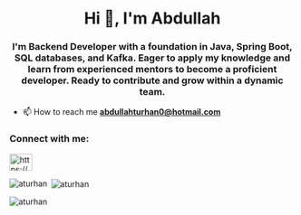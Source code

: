 <h1 align="center">Hi 👋, I'm Abdullah</h1>
<h3 align="center">I'm Backend Developer with a foundation in Java, Spring Boot, SQL databases, and Kafka. Eager to apply my knowledge and learn from experienced mentors to become a proficient developer. Ready to contribute and grow within a dynamic team.</h3>



- 📫 How to reach me **abdullahturhan0@hotmail.com**

<h3 align="left">Connect with me:</h3>
<p align="left">
<a href="https://linkedin.com/in/https://www.linkedin.com/in/abdullah-turhan-122a29280/" target="blank"><img align="center" src="https://raw.githubusercontent.com/rahuldkjain/github-profile-readme-generator/master/src/images/icons/Social/linked-in-alt.svg" alt="https://www.linkedin.com/in/abdullah-turhan-122a29280/" height="30" width="40" /></a>
</p>


<p><img align="left" src="https://github-readme-stats.vercel.app/api/top-langs?username=aturhan&show_icons=true&locale=en&layout=compact" alt="aturhan" /></p>

<p>&nbsp;<img align="center" src="https://github-readme-stats.vercel.app/api?username=aturhan&show_icons=true&locale=en" alt="aturhan" /></p>

<p><img align="center" src="https://github-readme-streak-stats.herokuapp.com/?user=aturhan&" alt="aturhan" /></p>
